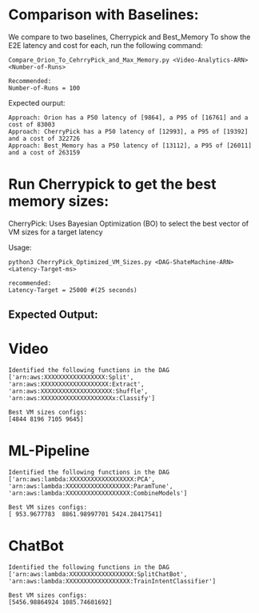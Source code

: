 # Comparison with Baselines:

We compare to two baselines, Cherrypick and Best_Memory
To show the E2E latency and cost for each, run the following command:
```
Compare_Orion_To_CehrryPick_and_Max_Memory.py <Video-Analytics-ARN> <Number-of-Runs>

Recommended:
Number-of-Runs = 100
```

Expected ourput:
```
Approach: Orion has a P50 latency of [9864], a P95 of [16761] and a cost of 83003
Approach: CherryPick has a P50 latency of [12993], a P95 of [19392] and a cost of 322726
Approach: Best_Memory has a P50 latency of [13112], a P95 of [26011] and a cost of 263159
```

# Run Cherrypick to get the best memory sizes: 
CherryPick: Uses Bayesian Optimization (BO) to select the best vector of VM sizes for a target latency

Usage:
```
python3 CherryPick_Optimized_VM_Sizes.py <DAG-ShateMachine-ARN> <Latency-Target-ms>

recommended:
Latency-Target = 25000 #(25 seconds)
```

## Expected Output:
# Video
```
Identified the following functions in the DAG
['arn:aws:XXXXXXXXXXXXXXXXX:Split', 'arn:aws:XXXXXXXXXXXXXXXXXXX:Extract', 'arn:aws:XXXXXXXXXXXXXXXXXXXX:Shuffle', 'arn:aws:XXXXXXXXXXXXXXXXXXXXx:Classify']

Best VM sizes configs:
[4844 8196 7105 9645]

```

# ML-Pipeline
```
Identified the following functions in the DAG
['arn:aws:lambda:XXXXXXXXXXXXXXXXXX:PCA', 'arn:aws:lambda:XXXXXXXXXXXXXXXXXX:ParamTune', 'arn:aws:lambda:XXXXXXXXXXXXXXXXXX:CombineModels']

Best VM sizes configs:
[ 953.9677783  8861.98997701 5424.28417541]
```

# ChatBot
```
Identified the following functions in the DAG
['arn:aws:lambda:XXXXXXXXXXXXXXXXXX:SplitChatBot', 'arn:aws:lambda:XXXXXXXXXXXXXXXXXX:TrainIntentClassifier']

Best VM sizes configs:
[5456.98864924 1085.74601692]
```
